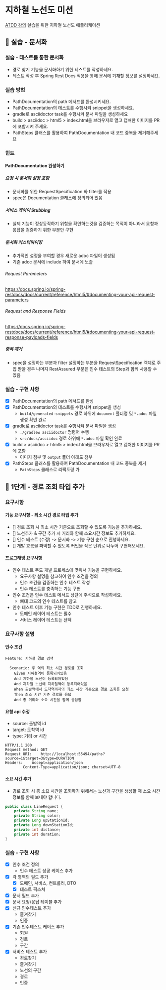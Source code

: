 # 지하철 노선도 미션
[ATDD 강의](https://edu.nextstep.camp/c/R89PYi5H) 실습을 위한 지하철 노선도 애플리케이션

## 🚀 실습 - 문서화

### 실습 - 테스트를 통한 문서화

- 경로 찾기 기능을 문서화하기 위한 테스트를 작성하세요.
- 테스트 작성 후 Spring Rest Docs 적용을 통해 문서에 기재할 정보를 설정하세요.

### 실습 방법

- PathDocumentation의 path 메서드를 완성시키세요.
- PathDocumentation의 테스트를 수행시켜 snippet을 생성하세요.
- gradle로 asciidoctor task를 수행시켜 문서 파일을 생성하세요
- build > asciidoc > html5 > index.html을 브라우저로 열고 캡쳐한 이미지를 PR에 포함시켜 주세요.
- PathSteps 클래스를 활용하여 PathDocumentation 내 코드 중복을 제거해주세요

### 힌트

#### PathDocumentation 완성하기

##### 요청 시 문서화 설정 포함

- 문서화를 위한 RequestSpecification 와 filter를 적용
- spec은 Documentation 클래스에 정의되어 있음

##### 서비스 레어이 Stubbing

- 실제 기능이 정상동작하기 위함을 확인하는것을 검증하는 목적이 아니라서 요청과 응답을 검증하기 위한 부분만 구현

##### 문서화 커스터마이징

- 추가적인 설정을 부여할 경우 새로운 adoc 파일이 생성됨
- 기존 adoc 문서에 include 하여 문서에 노출

###### Request Parameters

https://docs.spring.io/spring-restdocs/docs/current/reference/html5/#documenting-your-api-request-parameters

###### Request and Response Fields

https://docs.spring.io/spring-restdocs/docs/current/reference/html5/#documenting-your-api-request-response-payloads-fields

##### 중복 제거

- spec을 설정하는 부분과 filter 설정하는 부분을 RequestSpecification 객체로 주입 받을 경우 나머지 RestAssured 부분은 인수 테스트의 Step과 함께 사용할 수 있음

### 실습 - 구현 사항

- [X] PathDocumentation의 path 메서드를 완성
- [X] PathDocumentation의 테스트를 수행시켜 snippet을 생성
  - `build/generated-snippets` 경로 하위에 `document` 폴더명 및 `*.adoc` 파일 생성 확인 완료
- [X] gradle로 asciidoctor task를 수행시켜 문서 파일을 생성
  - `./gradlew asciidoctor` 명령어 수행 
  - `src/docs/asciidoc` 경로 하위에 `*.adoc` 파일 확인 완료
- [X] build > asciidoc > html5 > index.html을 브라우저로 열고 캡쳐한 이미지를 PR에 포함
  - 이미지 첨부 및 `output` 폴더 아래도 첨부
- [X] PathSteps 클래스를 활용하여 PathDocumentation 내 코드 중복을 제거
  - `PathSteps` 클래스로 리팩토링
가
## 🚀 1단계 - 경로 조회 타입 추가

### 요구사항

#### 기능 요구사항 - 최소 시간 경로 타입 추가

- [] 경로 조회 시 최소 시간 기준으로 조회할 수 있도록 기능을 추가하세요.
- [] 노선추가 & 구간 추가 시 거리와 함께 소요시간 정보도 추가하세요.
- [] 인수 테스트 (수정) -> 문서화 -> 기능 구현 순으로 진행하세요.
- [] 개발 흐름을 파악할 수 있도록 커밋을 작은 단위로 나누어 구현해보세요.

#### 프로그래밍 요구사항

- 인수 테스트 주도 개발 프로세스에 맞춰서 기능을 구현하세요.
  - 요구사항 설명을 참고하여 인수 조건을 정의
  - 인수 조건을 검증하는 인수 테스트 작성
  - 인수 테스트를 충족하는 기능 구현
- 인수 조건은 인수 테스트 메서드 상단에 주석으로 작성하세요.
  - 뼈대 코드의 인수 테스트를 참고
- 인수 테스트 이후 기능 구현은 TDD로 진행하세요.
  - 도메인 레이어 테스트는 필수
  - 서비스 레이어 테스트는 선택

### 요구사항 설명

#### 인수 조건

```text
Feature: 지하철 경로 검색

  Scenario: 두 역의 최소 시간 경로를 조회
    Given 지하철역이 등록되어있음
    And 지하철 노선이 등록되어있음
    And 지하철 노선에 지하철역이 등록되어있음
    When 출발역에서 도착역까지의 최소 시간 기준으로 경로 조회를 요청
    Then 최소 시간 기준 경로를 응답
    And 총 거리와 소요 시간을 함께 응답함
```

#### 요청 api 수정

- source: 출발역 id
- target: 도착역 id
- type: 거리 or 시간

```http
HTTP/1.1 200 
Request method:	GET
Request URI:	http://localhost:55494/paths?source=1&target=3&type=DURATION
Headers: 	Accept=application/json
		Content-Type=application/json; charset=UTF-8
```

#### 소요 시간 추가

- 경로 조회 시 총 소요 시간을 조회하기 위해서는 노선과 구간을 생성할 때 소요 시간 정보를 함께 보내야 합니다.

```java
public class LineRequest {
    private String name;
    private String color;
    private Long upStationId;
    private Long downStationId;
    private int distance;
    private int duration;
}
```

### 실습 - 구현 사항

- [X] 인수 조건 정의
  - 인수 테스트 성공 케이스 추가
- [X] 각 영역의 필드 추가
  - [X] 도메인, 서비스, 컨트롤러, DTO
  - [X] 테스트 픽스쳐
- [X] 문서 필드 추가
- [X] 문서 요청/응답 테이블 추가
- [X] 신규 인수테스트 추가
  - 즐겨찾기
  - 인증
- [X] 기존 인수테스트 케이스 추가
  - 회원
  - 경로
  - 구간
- [X] 서비스 테스트 추가
  - 경로찾기
  - 즐겨찾기
  - 노선의 구간
  - 경로
  - 인증